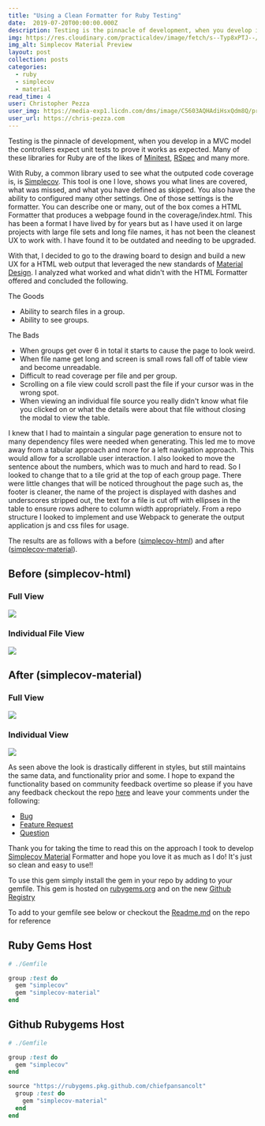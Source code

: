 ```yaml
---
title: "Using a Clean Formatter for Ruby Testing"
date:  2019-07-20T00:00:00.000Z
description: Testing is the pinnacle of development, when you develop in a MVC model the controllers expect unit tests to prove it works as expected. Many of these libraries for Ruby are of the likes of Minitest, RSpec and many more.
img: https://res.cloudinary.com/practicaldev/image/fetch/s--Typ8xPTJ--/c_imagga_scale,f_auto,fl_progressive,h_420,q_auto,w_1000/https://res.cloudinary.com/practicaldev/image/fetch/s--qpC9sS5C--/c_imagga_scale%2Cf_auto%2Cfl_progressive%2Ch_420%2Cq_auto%2Cw_1000/https://thepracticaldev.s3.amazonaws.com/i/8cnkwd8af4m7h41rwoo0.png
img_alt: Simplecov Material Preview
layout: post
collection: posts
categories:
  - ruby
  - simplecov
  - material
read_time: 4
user: Christopher Pezza
user_img: https://media-exp1.licdn.com/dms/image/C5603AQHAdiHsxQdm8Q/profile-displayphoto-shrink_200_200/0?e=1602720000&v=beta&t=AE90p2YGcmy-oozt7L-3WAFCsoLq37kZQBHIDW_Mrnc
user_url: https://chris-pezza.com
---
```


Testing is the pinnacle of development, when you develop in a MVC model the controllers expect unit tests to prove it works as expected. Many of these libraries for Ruby are of the likes of [Minitest](https://github.com/seattlerb/minitest), [RSpec](https://github.com/rspec/rspec) and many more.

With Ruby, a common library used to see what the outputed code coverage is, is [Simplecov](https://github.com/colszowka/simplecov). This tool is one I love, shows you what lines are covered, what was missed, and what you have defined as skipped. You also have the ability to configured many other settings. One of those settings is the formatter. You can describe one or many, out of the box comes a HTML Formatter that produces a webpage found in the coverage/index.html. This has been a format I have lived by for years but as I have used it on large projects with large file sets and long file names, it has not been the cleanest UX to work with. I have found it to be outdated and needing to be upgraded.

With that, I decided to go to the drawing board to design and build a new UX for a HTML web output that leveraged the new standards of [Material Design](https://material.io/). I analyzed what worked and what didn't with the HTML Formatter offered and concluded the following.

The Goods

- Ability to search files in a group.
- Ability to see groups.

The Bads

- When groups get over 6 in total it starts to cause the page to look weird.
- When file name get long and screen is small rows fall off of table view and become unreadable.
- Difficult to read coverage per file and per group.
- Scrolling on a file view could scroll past the file if your cursor was in the wrong spot.
- When viewing an individual file source you really didn't know what file you clicked on or what the details were about that file without closing the modal to view the table.

I knew that I had to maintain a singular page generation to ensure not to many dependency files were needed when generating. This led me to move away from a tabular approach and more for a left navigation approach. This would allow for a scrollable user interaction. I also looked to move the sentence about the numbers, which was to much and hard to read. So I looked to change that to a tile grid at the top of each group page. There were little changes that will be noticed throughout the page such as, the footer is cleaner, the name of the project is displayed with dashes and underscores stripped out, the text for a file is cut off with ellipses in the table to ensure rows adhere to column width appropriately. From a repo structure I looked to implement and use Webpack to generate the output application js and css files for usage.

The results are as follows with a before ([simplecov-html](https://github.com/colszowka/simplecov-html)) and after ([simplecov-material](https://github.com/chiefpansancolt/simplecov-material])).

## Before (simplecov-html)

### Full View

<img src="https://res.cloudinary.com/practicaldev/image/fetch/s--StDZIsR6--/c_limit%2Cf_auto%2Cfl_progressive%2Cq_auto%2Cw_880/https://thepracticaldev.s3.amazonaws.com/i/0vj2dzy2k6khtmtpfb26.png"/>

### Individual File View

<img src="https://res.cloudinary.com/practicaldev/image/fetch/s--_O1H_AfM--/c_limit%2Cf_auto%2Cfl_progressive%2Cq_auto%2Cw_880/https://thepracticaldev.s3.amazonaws.com/i/qjxsb759t8tmlf5yb9x1.png" />

## After (simplecov-material)

### Full View

<img src="https://res.cloudinary.com/practicaldev/image/fetch/s--4Zwt21Nf--/c_limit%2Cf_auto%2Cfl_progressive%2Cq_auto%2Cw_880/https://thepracticaldev.s3.amazonaws.com/i/66keo0thbrmg7cse5wy6.png" />


### Individual View

<img src="https://res.cloudinary.com/practicaldev/image/fetch/s--lFq_-C-l--/c_limit%2Cf_auto%2Cfl_progressive%2Cq_auto%2Cw_880/https://thepracticaldev.s3.amazonaws.com/i/f8buhic7vca3ka3z7a22.png" />

As seen above the look is drastically different in styles, but still maintains the same data, and functionality prior and some. I hope to expand the functionality based on community feedback overtime so please if you have any feedback checkout the repo [here](https://github.com/chiefpansancolt/simplecov-material) and leave your comments under the following:

- [Bug](https://github.com/chiefpansancolt/simplecov-material/issues/new?assignees=chiefpansancolt&labels=bug%2C+new&template=bug_report.md&title=)
- [Feature Request](https://github.com/chiefpansancolt/simplecov-material/issues/new?assignees=chiefpansancolt&labels=enhancement%2C+new&template=feature-request.md&title=Feature+Request)
- [Question](https://github.com/chiefpansancolt/simplecov-material/issues/new?assignees=&labels=new%2C+question&template=question.md&title=Question)

Thank you for taking the time to read this on the approach I took to develop [Simplecov Material](https://github.com/chiefpansancolt/simplecov-material) Formatter and hope you love it as much as I do! It's just so clean and easy to use!!

To use this gem simply install the gem in your repo by adding to your gemfile. This gem is hosted on [rubygems.org](https://rubygems.org/gems/simplecov-material) and on the new [Github Registry](https://github.com/chiefpansancolt/simplecov-material/packages)

To add to your gemfile see below or checkout the [Readme.md](https://github.com/chiefpansancolt/simplecov-material/blob/master/README.md) on the repo for reference

## Ruby Gems Host

```ruby
# ./Gemfile

group :test do
  gem "simplecov"
  gem "simplecov-material"
end
```

## Github Rubygems Host

```ruby
# ./Gemfile

group :test do
  gem "simplecov"
end

source "https://rubygems.pkg.github.com/chiefpansancolt"
  group :test do
    gem "simplecov-material"
  end
end
```

